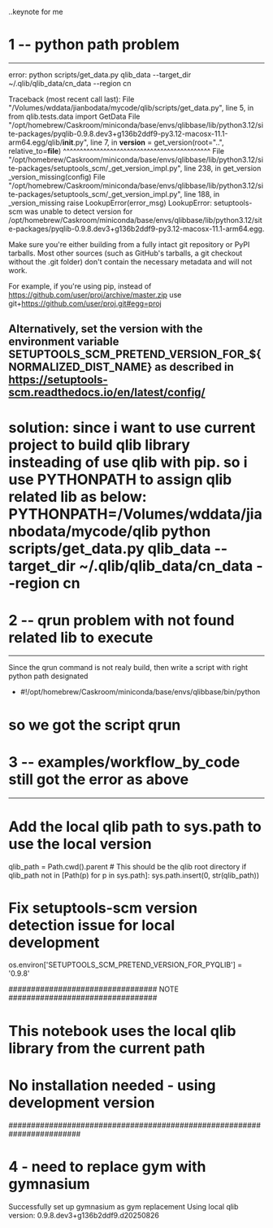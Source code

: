 ..keynote for me 
# 1 --  python path problem 
-------
error:
python scripts/get_data.py qlib_data --target_dir ~/.qlib/qlib_data/cn_data --region cn

Traceback (most recent call last):
  File "/Volumes/wddata/jianbodata/mycode/qlib/scripts/get_data.py", line 5, in <module>
    from qlib.tests.data import GetData
  File "/opt/homebrew/Caskroom/miniconda/base/envs/qlibbase/lib/python3.12/site-packages/pyqlib-0.9.8.dev3+g136b2ddf9-py3.12-macosx-11.1-arm64.egg/qlib/__init__.py", line 7, in <module>
    __version__ = get_version(root="..", relative_to=__file__)
                  ^^^^^^^^^^^^^^^^^^^^^^^^^^^^^^^^^^^^^^^^^^^^
  File "/opt/homebrew/Caskroom/miniconda/base/envs/qlibbase/lib/python3.12/site-packages/setuptools_scm/_get_version_impl.py", line 238, in get_version
    _version_missing(config)
  File "/opt/homebrew/Caskroom/miniconda/base/envs/qlibbase/lib/python3.12/site-packages/setuptools_scm/_get_version_impl.py", line 188, in _version_missing
    raise LookupError(error_msg)
LookupError: setuptools-scm was unable to detect version for /opt/homebrew/Caskroom/miniconda/base/envs/qlibbase/lib/python3.12/site-packages/pyqlib-0.9.8.dev3+g136b2ddf9-py3.12-macosx-11.1-arm64.egg.

Make sure you're either building from a fully intact git repository or PyPI tarballs. Most other sources (such as GitHub's tarballs, a git checkout without the .git folder) don't contain the necessary metadata and will not work.

For example, if you're using pip, instead of https://github.com/user/proj/archive/master.zip use git+https://github.com/user/proj.git#egg=proj

Alternatively, set the version with the environment variable SETUPTOOLS_SCM_PRETEND_VERSION_FOR_${NORMALIZED_DIST_NAME} as described in https://setuptools-scm.readthedocs.io/en/latest/config/
-----
solution:
since i want to use current project to build qlib library insteading of use qlib with pip.
so i use PYTHONPATH to assign qlib related lib as below:
PYTHONPATH=/Volumes/wddata/jianbodata/mycode/qlib python scripts/get_data.py qlib_data --target_dir ~/.qlib/qlib_data/cn_data --region cn
=====================
# 2 --  qrun problem with not found related lib to execute
-------
Since the qrun command is not realy build, then write a script with right python path designated
 - #!/opt/homebrew/Caskroom/miniconda/base/envs/qlibbase/bin/python

so we got the script qrun
=====================
# 3 --  examples/workflow_by_code still got the error as above
-------

# Add the local qlib path to sys.path to use the local version
qlib_path = Path.cwd().parent  # This should be the qlib root directory
if qlib_path not in [Path(p) for p in sys.path]:
    sys.path.insert(0, str(qlib_path))

# Fix setuptools-scm version detection issue for local development
os.environ['SETUPTOOLS_SCM_PRETEND_VERSION_FOR_PYQLIB'] = '0.9.8'

################################# NOTE #################################
#  This notebook uses the local qlib library from the current path     #
#  No installation needed - using development version                   #
########################################################################

# 4 - need to replace gym with gymnasium
Successfully set up gymnasium as gym replacement
Using local qlib version: 0.9.8.dev3+g136b2ddf9.d20250826